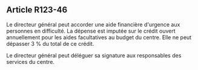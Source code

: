 ## Article R123-46

Le directeur général peut accorder une aide financière d'urgence aux personnes en difficulté. La dépense
est imputée sur le crédit ouvert annuellement pour les aides facultatives au budget du centre. Elle ne peut
dépasser 3 % du total de ce crédit.

Le directeur général peut déléguer sa signature aux responsables des services du centre.

